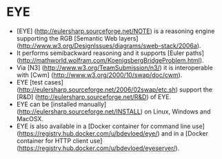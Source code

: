 # EYE

- [EYE] (http://eulersharp.sourceforge.net/NOTE) is a reasoning engine supporting the RGB [Semantic Web layers] (http://www.w3.org/DesignIssues/diagrams/sweb-stack/2006a).
- It performs semibackward reasoning and it supports [Euler paths] (http://mathworld.wolfram.com/KoenigsbergBridgeProblem.html).
- Via [N3] (http://www.w3.org/TeamSubmission/n3/) it is interoperable with [Cwm] (http://www.w3.org/2000/10/swap/doc/cwm).
- EYE [test cases] (http://eulersharp.sourceforge.net/2006/02swap/etc.sh) support the [R&D] (http://eulersharp.sourceforge.net/R&D) of EYE.
- EYE can be [installed manually] (http://eulersharp.sourceforge.net/INSTALL) on Linux, Windows and MacOSX.
- EYE is also available in a [Docker container for command line use] (https://registry.hub.docker.com/u/bdevloed/eye/) and in a [Docker container for HTTP client use] (https://registry.hub.docker.com/u/bdevloed/eyeserver/).
